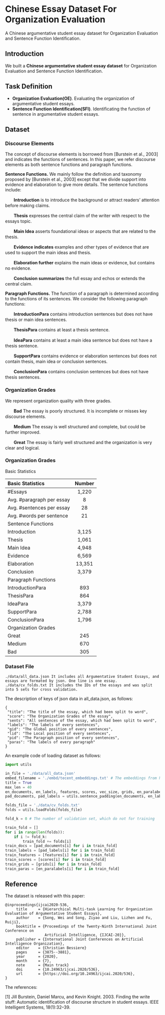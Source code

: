 # Chinese Essay Dataset For Organization Evaluation
A Chinese argumentative student essay dataset for Organization Evaluation and Sentence Function Identification.

## Introduction

We built a **Chinese argumentative student essay dataset** for Organization Evaluation and Sentence Function Identification.

## Task Definition

 - **Organization Evaluation(OE)**. Evaluating the organization of argumentative student essays.
 - **Sentence Function Identification(SFI)**. Identificating the function of sentence in argumentative student essays.

## Dataset
### Discourse Elements

The concept of discourse elements is borrowed from [Burstein et al., 2003] and indicates the functions of sentences. In this paper, we refer discourse elements as both sentence functions and paragraph functions.

**Sentence Functions.** We mainly follow the definition and taxonomy proposed by [Burstein et al., 2003] except that we divide support into evidence and elaboration to give more details. The sentence functions include:

　　**Introduction** is to introduce the background or attract readers’ attention before making claims.

　　**Thesis** expresses the central claim of the writer with respect to the essays topic.

　　**Main Idea** asserts foundational ideas or aspects that are related to the thesis.

　　**Evidence indicates** examples and other types of evidence that are used to support the main ideas and thesis.

　　**Elaboration further** explains the main ideas or evidence, but contains no evidence.

　　**Conclusion summarizes** the full essay and echos or extends the central claim.
  
**Paragraph Functions.** The function of a paragraph is determined according to the functions of its sentences. We consider the following paragraph functions:

　　**IntroductionPara** contains introduction sentences but does not have thesis or main idea sentences.

　　**ThesisPara** contains at least a thesis sentence.

　　**IdeaPara** contains at least a main idea sentence but does not have a thesis sentence.

　　**SupportPara** contains evidence or elaboration sentences but does not contain thesis, main idea or conclusion sentences.

　　**ConclusionPara** contains conclusion sentences but does not have thesis sentences.
  
### Organization Grades
We represent organization quality with three grades.

　　**Bad** The essay is poorly structured. It is incomplete or misses key discourse elements.

　　**Medium** The essay is well structured and complete, but could be further improved.

　　**Great** The essay is fairly well structured and the organization is very clear and logical.

### Organization Grades
Basic Statistics

| Basic Statistics | Number |
| :----------------------- | :------: |
|\#Essays | 1,220 |
|Avg. \#paragraph per essay | 8 |
|Avg. \#sentences per essay | 28 |
|Avg. \#words per sentence | 21 |
|Sentence Functions|
|Introduction |3,125|
|Thesis |1,061|
|Main Idea |4,948|
|Evidence |6,569|
|Elaboration |13,351|
|Conclusion |3,379|
|Paragraph Functions||
|IntroductionPara |893|
|ThesisPara |864|
|IdeaPara |3,379|
|SupportPara |2,788|
|ConclusionPara |1,796|
|Organization Grades|
|Great |245|
|Medium |670|
|Bad |305|

### Dataset File

    ./data/all_data.json It includes all Argumentative Student Essays, and essays are formated by json. One line is one essay.
    ./data/cv_folds.txt It includes the IDs of the essays and was split into 5 sets for cross validation.
    
The description of keys of json data in all_data.json, as follows:
~~~
{
 "title": "The title of the essay, which had been split to word", 
 "score": "The Organization Grades of the essay", 
 "sents": "All sentences of the essay, which had been split to word",
 "labels": "The labels of every sentences", 
 "gid": "The Global position of every sentences", 
 "lid": "The Local position of every sentences", 
 "pid": "The Paragraph position of every sentences", 
 "paras": "The labels of every paragraph"
}
~~~

An example code of loading dataset as follows:

~~~Python
import utils

in_file = './data/all_data.json'
embed_filename = './embd/tecent_embeddings.txt' # The embeddings from https://ai.tencent.com/ailab/nlp/en/embedding.html
title = True
max_len = 40
en_documents, en_labels, features, scores, vec_size, grids, en_paralabels = utils.getSamplesAndFeatures(in_file, embed_filename, title=title)
pad_documents, pad_labels = utils.sentence_padding(en_documents, en_labels, max_len, vec_size)

folds_file = './data/cv_folds.txt'
folds = utils.loadFolds(folds_file)

fold_k = 0 # The number of validation set, which do not for training

train_fold = []
for i in range(len(folds)):
    if i != fold_k:
        train_fold += folds[i]
train_docs = [pad_documents[i] for i in train_fold]
train_labels = [pad_labels[i] for i in train_fold]
train_features = [features[i] for i in train_fold]
train_scores = [scores[i] for i in train_fold]
train_grids = [grids[i] for i in train_fold]
train_paras = [en_paralabels[i] for i in train_fold]

~~~
## Reference
The dataset is released with this paper:

    @inproceedings{ijcai2020-536,
         title     = {Hierarchical Multi-task Learning for Organization Evaluation of Argumentative Student Essays},
         author    = {Song, Wei and Song, Ziyao and Liu, Lizhen and Fu, Ruiji},
         booktitle = {Proceedings of the Twenty-Ninth International Joint Conference on
                      Artificial Intelligence, {IJCAI-20}},
         publisher = {International Joint Conferences on Artificial Intelligence Organization},             
         editor    = {Christian Bessiere}	
         pages     = {3875--3881},
         year      = {2020},
         month     = {7},
         note      = {Main track}
         doi       = {10.24963/ijcai.2020/536},
         url       = {https://doi.org/10.24963/ijcai.2020/536},
    }


The references:

[1] Jill Burstein, Daniel Marcu, and Kevin Knight. 2003. Finding the write stuff: Automatic identification of discourse structure in student essays. IEEE Intelligent Systems, 18(1):32–39.
